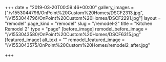 +++
date = "2019-03-20T00:59:46+00:00"
gallery_images = ["/v1553044796/OnPoint%20Custom%20Homes/DSCF2313.jpg", "/v1553044796/OnPoint%20Custom%20Homes/DSCF2291.jpg"]
layout = "remodel"
page_kind = "remodel"
slug = "/remodel-2"
title = "Kitchen Remodel 2"
type = "page"
[before_image]
remodel_before_image = "/v1553043580/OnPoint%20Custom%20Homes/DSCF6315.jpg"
[featured_image]
alt_text = ""
remodel_featured_image = "/v1553043575/OnPoint%20Custom%20Homes/remodel2_after.jpg"

+++
